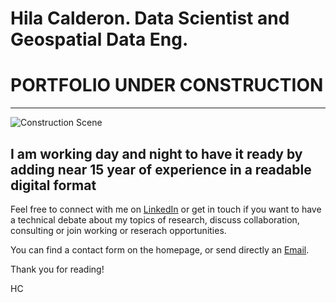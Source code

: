 # Hila Calderon. Data Scientist and Geospatial Data Eng.
# PORTFOLIO UNDER CONSTRUCTION
----------


![Construction Scene](https://raw.githubusercontent.com/ugurcandede/Under-Construction/master/construction-scene/Capture.PNG)


I am working day and night to have it ready by adding near 15 year of experience in a readable digital format
----------

Feel free to connect with me on [LinkedIn](https://www.linkedin.com/in/hilariocalderon/) or get in touch if you want to have a technical debate about my topics of research, discuss collaboration, consulting or join working or reserach opportunities.

You can find a contact form on the homepage, or send directly an <a href="mailto:calderon.hila@gmail.com">Email</a>. 

Thank you for reading!

HC

